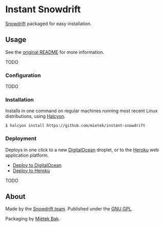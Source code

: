 Instant Snowdrift
=================

[Snowdrift](https://github.com/dlthomas/snowdrift) packaged for easy installation.


Usage
-----

See the [original README](https://github.com/mietek/instant-snowdrift/blob/master/README.original.md) for more information.

TODO


### Configuration

TODO


### Installation

Installs in one command on regular machines running most recent Linux distributions, using [Halcyon](https://halcyon.sh/).

```
$ halcyon install https://github.com/mietek/instant-snowdrift
```


### Deployment

Deploys in one click to a new [DigitalOcean](https://digitalocean.com/) droplet, or to the [Heroku](https://heroku.com/) web application platform.

- [Deploy to DigitalOcean](https://halcyon.sh/deploy/?url=https://github.com/mietek/instant-snowdrift)
- [Deploy to Heroku](https://heroku.com/deploy?template=https://github.com/mietek/instant-snowdrift)

TODO


About
-----

Made by the [Snowdrift team](https://snowdrift.coop/p/snowdrift/who).  Published under the [GNU GPL](https://github.com/mietek/instant-snowdrift/blob/master/LICENSE).

Packaging by [Miëtek Bak](https://mietek.io/).
